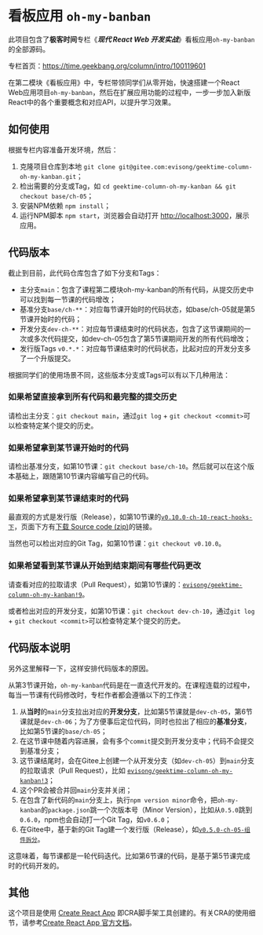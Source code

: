 # 看板应用 `oh-my-banban`

此项目包含了**极客时间**专栏《***现代 React Web 开发实战***》看板应用`oh-my-banban`的全部源码。

专栏首页：https://time.geekbang.org/column/intro/100119601

在第二模块《看板应用》中，专栏带领同学们从零开始，快速搭建一个React Web应用项目`oh-my-banban`，然后在扩展应用功能的过程中，一步一步加入新版React中的各个重要概念和对应API，以提升学习效果。

## 如何使用

根据专栏内容准备开发环境，然后：

1. 克隆项目仓库到本地 `git clone git@gitee.com:evisong/geektime-column-oh-my-kanban.git`；
2. 检出需要的分支或Tag，如 `cd geektime-column-oh-my-kanban && git checkout base/ch-05`；
3. 安装NPM依赖 `npm install`；
4. 运行NPM脚本 `npm start`，浏览器会自动打开 [http://localhost:3000](http://localhost:3000)，展示应用。

## 代码版本

截止到目前，此代码仓库包含了如下分支和Tags：

* 主分支`main`：包含了课程第二模块oh-my-kanban的所有代码，从提交历史中可以找到每一节课的代码增改；
* 基准分支`base/ch-**`：对应每节课开始时的代码状态，如base/ch-05就是第5节课开始时的代码；
* 开发分支`dev-ch-**`：对应每节课结束时的代码状态，包含了这节课期间的一次或多次代码提交，如dev-ch-05包含了第5节课期间开发的所有代码增改；
* 发行版Tags `v0.*.*`：对应每节课结束时的代码状态，比起对应的开发分支多了一个升版提交。

根据同学们的使用场景不同，这些版本分支或Tags可以有以下几种用法：

### 如果希望直接拿到所有代码和最完整的提交历史

请检出主分支：`git checkout main`，通过`git log` + `git checkout <commit>`可以检查特定某个提交的历史。

### 如果希望拿到某节课开始时的代码

请检出基准分支，如第10节课：`git checkout base/ch-10`。然后就可以在这个版本基础上，跟随第10节课内容编写自己的代码。

### 如果希望拿到某节课结束时的代码

最直观的方式是发行版（Release），如第10节课的[`v0.10.0-ch-10-react-hooks-下`](https://gitee.com/evisong/geektime-column-oh-my-kanban/releases/tag/v0.10.0)，页面下方有[下载 Source code (zip)](https://gitee.com/evisong/geektime-column-oh-my-kanban/archive/refs/tags/v0.10.0.zip)的链接。

当然也可以检出对应的Git Tag，如第10节课：`git checkout v0.10.0`。

### 如果希望看到某节课从开始到结束期间有哪些代码更改

请查看对应的拉取请求（Pull Request），如第10节课的：[`evisong/geektime-column-oh-my-kanban!9`](https://gitee.com/evisong/geektime-column-oh-my-kanban/pulls/9)。

或者检出对应的开发分支，如第10节课：`git checkout dev-ch-10`，通过`git log` + `git checkout <commit>`可以检查特定某个提交的历史。

## 代码版本说明

另外这里解释一下，这样安排代码版本的原因。

从第3节课开始，`oh-my-kanban`代码是在一直迭代开发的。在课程连载的过程中，每当一节课有代码修改时，专栏作者都会遵循以下的工作流：

1. 从**当时**的`main`分支拉出对应的**开发分支**，比如第5节课就是`dev-ch-05`，第6节课就是`dev-ch-06`；为了方便事后定位代码，同时也拉出了相应的**基准分支**，比如第5节课的`base/ch-05`；
2. 在这节课中随着内容进展，会有多个`commit`提交到开发分支中；代码不会提交到基准分支；
3. 这节课结尾时，会在Gitee上创建一个从开发分支（如`dev-ch-05`）到`main`分支的拉取请求（Pull Request），比如 [`evisong/geektime-column-oh-my-kanban!3`](https://gitee.com/evisong/geektime-column-oh-my-kanban/pulls/3)；
4. 这个PR会被合并回`main`分支并关闭；
5. 在包含了新代码的`main`分支上，执行`npm version minor`命令，把`oh-my-kanban`的`package.json`跳一个次版本号（Minor Version），比如从`0.5.0`跳到`0.6.0`，npm也会自动打一个Git Tag，如`v0.6.0`；
6. 在Gitee中，基于新的Git Tag建一个发行版（Release），如[`v0.5.0-ch-05-组件拆分`](https://gitee.com/evisong/geektime-column-oh-my-kanban/releases/tag/v0.5.0)。

这意味着，每节课都是一轮代码迭代。比如第6节课的代码，是基于第5节课完成时的代码开发的。

## 其他

这个项目是使用 [Create React App](https://github.com/facebook/create-react-app) 即CRA脚手架工具创建的。有关CRA的使用细节，请参考[Create React App 官方文档](https://facebook.github.io/create-react-app/docs/getting-started)。
